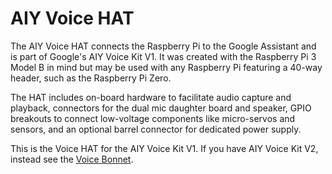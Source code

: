 <!--
---
name: AIY Voice HAT
class: board
type: audio,sensor,io
formfactor: HAT
manufacturer: Google
description: A natural language processor that connects your Raspberri Pi to the Google Assistant
url: https://aiyprojects.withgoogle.com/voice-v1
github: https://github.com/google/aiyprojects-raspbian
image: 'voice-hat.png'
pincount: 40
eeprom: yes
power:
  '1':
  '2':
ground:
  '6':
  '9':
  '14':
  '20':
  '25':
  '30':
  '34':
  '39':
pin:
  '7':
    name: Driver 0 Breakout
  '11':
    name: Driver 1 Breakout
  '12':
    name: I2S Clock
  '13':
    name: Driver 2 Breakout
  '15':
    name: Driver 3 Breakout
  '16':
    name: Button
    mode: input
    active: low
  '18':
    name: Servo 5 Breakout
  '22':
    name: LED
    mode: output
    active: high
  '29':
    name: Servo 3 Breakout
  '31':
    name: Servo 1 Breakout
  '32':
    name: Servo 4 Breakout
  '33':
    name: Servo 2 Breakout
  '35':
    name: I2S WS
  '36':
    name: Amp Shutdown
  '37':
    name: Servo 0 Breakout
  '40':
    name: I2S Data
install:
  'devices':
  - 'i2s'
-->
# AIY Voice HAT

The AIY Voice HAT connects the Raspberry Pi to the Google Assistant and is part of Google's AIY Voice Kit V1. It was created with the Raspberry Pi 3 Model B in mind but may be used with any Raspberry Pi featuring a 40-way header, such as the Raspberry Pi Zero.

The HAT includes on-board hardware to facilitate audio capture and playback, connectors for the dual mic daughter board and speaker, GPIO breakouts to connect low-voltage components like micro-servos and sensors, and an optional barrel connector for dedicated power supply.

This is the Voice HAT for the AIY Voice Kit V1. If you have AIY Voice Kit V2, instead see the [Voice Bonnet](/pinout/voice_bonnet).
